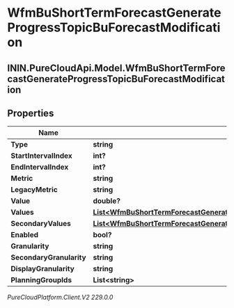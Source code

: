 # WfmBuShortTermForecastGenerateProgressTopicBuForecastModification

## ININ.PureCloudApi.Model.WfmBuShortTermForecastGenerateProgressTopicBuForecastModification

## Properties

|Name | Type | Description | Notes|
|------------ | ------------- | ------------- | -------------|
| **Type** | **string** |  | [optional] |
| **StartIntervalIndex** | **int?** |  | [optional] |
| **EndIntervalIndex** | **int?** |  | [optional] |
| **Metric** | **string** |  | [optional] |
| **LegacyMetric** | **string** |  | [optional] |
| **Value** | **double?** |  | [optional] |
| **Values** | [**List&lt;WfmBuShortTermForecastGenerateProgressTopicModificationIntervalOffsetValue&gt;**](WfmBuShortTermForecastGenerateProgressTopicModificationIntervalOffsetValue) |  | [optional] |
| **SecondaryValues** | [**List&lt;WfmBuShortTermForecastGenerateProgressTopicModificationIntervalOffsetValue&gt;**](WfmBuShortTermForecastGenerateProgressTopicModificationIntervalOffsetValue) |  | [optional] |
| **Enabled** | **bool?** |  | [optional] |
| **Granularity** | **string** |  | [optional] |
| **SecondaryGranularity** | **string** |  | [optional] |
| **DisplayGranularity** | **string** |  | [optional] |
| **PlanningGroupIds** | **List&lt;string&gt;** |  | [optional] |



_PureCloudPlatform.Client.V2 229.0.0_
